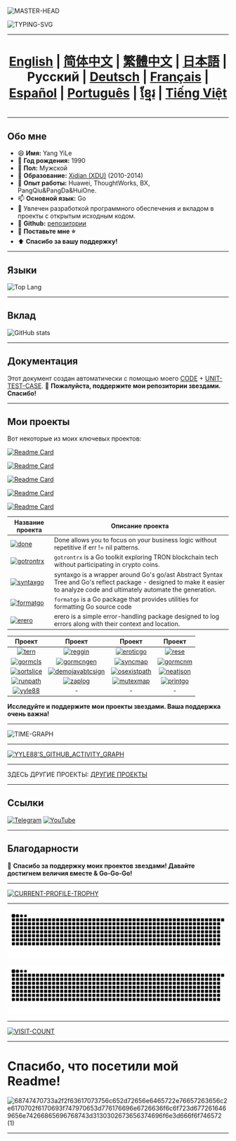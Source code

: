 ![MASTER-HEAD](https://user-images.githubusercontent.com/74038190/213910845-af37a709-8995-40d6-be59-724526e3c3d7.gif)

![TYPING-SVG](https://readme-typing-svg.demolab.com?font=Fira+Code&size=33&pause=1000&color=EBE912&width=999&lines=Hi+there+%F0%9F%91%8B%2C+Welcome+to+my+Page+%F0%9F%91%8B%2C+I'm+yyle88)

---

<!-- 这是一个注释，它不会在渲染时显示出来，这是语言选择的起始位置 -->

<h4 align="center" style="font-size: 2.0em;"><a href="./README.md">English</a> | <a href="./README.zh.md">简体中文</a> | <a href="./README.zh-Hant.md">繁體中文</a> | <a href="./README.ja.md">日本語</a> | <strong>Русский</strong> | <a href="./README.de.md">Deutsch</a> | <a href="./README.fr.md">Français</a> | <a href="./README.es.md">Español</a> | <a href="./README.pt.md">Português</a> | <a href="./README.kh.md">ខ្មែរ</a> | <a href="./README.vi.md">Tiếng Việt</a></h4>

<!-- 这是一个注释，它不会在渲染时显示出来，这是语言选择的终止位置 -->

---

## Обо мне

- 😄 **Имя:** Yang YiLe
- 🔭 **Год рождения:** 1990
- 🌱 **Пол:** Мужской
- 👯 **Образование:** [Xidian (XDU)](https://www.xidian.edu.cn/) (2010-2014)
- 💼 **Опыт работы:** Huawei, ThoughtWorks, BX, PangQiu&PangDa&HuiOne.
- 📫 **Основной язык:** Go
- 💬 Увлечен разработкой программного обеспечения и вкладом в проекты с открытым исходным кодом.
- 🔗 **Github:** [репозитории](https://github.com/yyle88?tab=repositories&type=public&sort=stargazers)
- 🌟 **Поставьте мне ⭐**
- ⬆️ **Спасибо за вашу поддержку!**

---

## Языки

![Top Lang](https://github-readme-stats.vercel.app/api/top-langs/?username=yyle88&hide=html)

---

## Вклад

![GitHub stats](https://github-readme-stats.vercel.app/api?username=yyle88&show_icons=true&theme=radical&show=reviews,prs_merged,prs_merged_percentage&hide=contribs)

---

## Документация

Этот документ создан автоматически с помощью моего [CODE](yyle88.go) + [UNIT-TEST-CASE](yyle88_test.go). 🌟 **Пожалуйста, поддержите мои репозитории звездами. Спасибо!**

---

## Мои проекты

Вот некоторые из моих ключевых проектов:

<!-- 这是一个注释，它不会在渲染时显示出来，这是项目列表的起始位置 -->

[![Readme Card](https://github-readme-stats.vercel.app/api/pin/?username=yyle88&repo=sure&theme=vue-dark&unique=5fb14fe5-bb3f-47bc-9e64-42d46c667668)](https://github.com/yyle88/sure)

[![Readme Card](https://github-readme-stats.vercel.app/api/pin/?username=yyle88&repo=gobtcsign&theme=gotham&unique=f096fb57-f153-4194-8054-b20bb3f8cc99)](https://github.com/yyle88/gobtcsign)

[![Readme Card](https://github-readme-stats.vercel.app/api/pin/?username=yyle88&repo=osexec&theme=kacho_ga&unique=04df31b4-715a-4dc0-94be-79bb9a0f0b0f)](https://github.com/yyle88/osexec)

[![Readme Card](https://github-readme-stats.vercel.app/api/pin/?username=yyle88&repo=gormmom&theme=cobalt&unique=f90df5f0-aa19-45f4-9bd0-26dea98821c2)](https://github.com/yyle88/gormmom)

[![Readme Card](https://github-readme-stats.vercel.app/api/pin/?username=yyle88&repo=must&theme=shadow_blue&unique=720c4d6c-72ba-48a1-ab92-21844fe4719c)](https://github.com/yyle88/must)


| Название проекта | Описание проекта |
|--------|--------|
| [![done](https://img.shields.io/badge/done-%23FF5733.svg?style=flat&logoColor=white)](https://github.com/yyle88/done) | Done allows you to focus on your business logic without repetitive if err != nil patterns. |
| [![gotrontrx](https://img.shields.io/badge/gotrontrx-%23F7931E.svg?style=flat&logoColor=white)](https://github.com/yyle88/gotrontrx) | `gotrontrx` is a Go toolkit exploring TRON blockchain tech without participating in crypto coins. |
| [![syntaxgo](https://img.shields.io/badge/syntaxgo-%23F7931E.svg?style=flat&logoColor=white)](https://github.com/yyle88/syntaxgo) | syntaxgo is a wrapper around Go's go/ast Abstract Syntax Tree and Go's reflect package - designed to make it easier to analyze code and ultimately automate the generation. |
| [![formatgo](https://img.shields.io/badge/formatgo-%23FF1493.svg?style=flat&logoColor=white)](https://github.com/yyle88/formatgo) | `formatgo` is a Go package that provides utilities for formatting Go source code |
| [![erero](https://img.shields.io/badge/erero-%23ADFF2F.svg?style=flat&logoColor=white)](https://github.com/yyle88/erero) | erero is a simple error-handling package designed to log errors along with their context and location. |


| Проект | Проект | Проект | Проект |
| :--: | :--: | :--: | :--: |
|[![tern](https://img.shields.io/badge/tern-%2391C4A4.svg?style=flat&logoColor=white)](https://github.com/yyle88/tern) | [![reggin](https://img.shields.io/badge/reggin-%23ADFF2F.svg?style=flat&logoColor=white)](https://github.com/yyle88/reggin) | [![eroticgo](https://img.shields.io/badge/eroticgo-%2395C59D.svg?style=flat&logoColor=white)](https://github.com/yyle88/eroticgo) | [![rese](https://img.shields.io/badge/rese-%238A2BE2.svg?style=flat&logoColor=white)](https://github.com/yyle88/rese) | 
|[![gormcls](https://img.shields.io/badge/gormcls-%237D4B91.svg?style=flat&logoColor=white)](https://github.com/yyle88/gormcls) | [![gormcngen](https://img.shields.io/badge/gormcngen-%232E8B57.svg?style=flat&logoColor=white)](https://github.com/yyle88/gormcngen) | [![syncmap](https://img.shields.io/badge/syncmap-%23FF4500.svg?style=flat&logoColor=white)](https://github.com/yyle88/syncmap) | [![gormcnm](https://img.shields.io/badge/gormcnm-%233CB371.svg?style=flat&logoColor=white)](https://github.com/yyle88/gormcnm) | 
|[![sortslice](https://img.shields.io/badge/sortslice-%23FF5733.svg?style=flat&logoColor=white)](https://github.com/yyle88/sortslice) | [![demojavabtcsign](https://img.shields.io/badge/demojavabtcsign-%23FFD700.svg?style=flat&logoColor=white)](https://github.com/yyle88/demojavabtcsign) | [![osexistpath](https://img.shields.io/badge/osexistpath-%23F7931E.svg?style=flat&logoColor=white)](https://github.com/yyle88/osexistpath) | [![neatjson](https://img.shields.io/badge/neatjson-%237D5E7F.svg?style=flat&logoColor=white)](https://github.com/yyle88/neatjson) | 
|[![runpath](https://img.shields.io/badge/runpath-%23F2D330.svg?style=flat&logoColor=white)](https://github.com/yyle88/runpath) | [![zaplog](https://img.shields.io/badge/zaplog-%23FF1493.svg?style=flat&logoColor=white)](https://github.com/yyle88/zaplog) | [![mutexmap](https://img.shields.io/badge/mutexmap-%23F09F3B.svg?style=flat&logoColor=white)](https://github.com/yyle88/mutexmap) | [![printgo](https://img.shields.io/badge/printgo-%2335A8D5.svg?style=flat&logoColor=white)](https://github.com/yyle88/printgo) | 
|[![yyle88](https://img.shields.io/badge/yyle88-%2320B2AA.svg?style=flat&logoColor=white)](https://github.com/yyle88/yyle88) | - | - | - | 


<!-- 这是一个注释，它不会在渲染时显示出来，这是项目列表的终止位置 -->

**Исследуйте и поддержите мои проекты звездами. Ваша поддержка очень важна!**

---

![TIME-GRAPH](http://github-profile-summary-cards.vercel.app/api/cards/productive-time?username=yyle88&theme=radical&utcOffset=8.00)

---

[![YYLE88'S_GITHUB_ACTIVITY_GRAPH](https://github-readme-activity-graph.vercel.app/graph?username=yyle88)](https://github.com/yyle88)

---

ЗДЕСЬ ДРУГИЕ ПРОЕКТЫ: [ДРУГИЕ ПРОЕКТЫ](OTHERS.md)

---

## Ссылки

[![Telegram](https://img.shields.io/badge/-Telegram-f5e0dc?style=for-the-badge&logo=telegram&logoColor=27A0D9)](https://t.me/yyle88)
[![YouTube](https://img.shields.io/badge/-YouTube-f2cdcd?style=for-the-badge&logo=YouTube&logoColor=FF0000)](https://www.youtube.com/@%E6%9D%A8%E4%BA%A6%E4%B9%901990/videos)

---

## Благодарности

🌟 **Спасибо за поддержку моих проектов звездами! Давайте достигнем величия вместе & Go-Go-Go!**

---

[![CURRENT-PROFILE-TROPHY](https://github-profile-trophy.vercel.app/?username=yyle88)](https://github.com/yyle88)

---

![github contribution grid snake animation](https://raw.githubusercontent.com/yyle88/yyle88/snake/github-contribution-grid-snake-dark.svg#gh-dark-mode-only)

![github contribution grid snake animation](https://raw.githubusercontent.com/yyle88/yyle88/snake/github-contribution-grid-snake.svg#gh-light-mode-only)

---

[![VISIT-COUNT](https://visitcount.itsvg.in/api?id=yyle88&label=profile-views&pretty=true)](https://visitcount.itsvg.in)

---

# Спасибо, что посетили мой Readme!

![68747470733a2f2f63617073756c652d72656e6465722e76657263656c2e6170702f6170693f747970653d776176696e6726636f6c6f723d6772616469656e74266865696768743d3130302673656374696f6e3d666f6f746572 (1)](https://github.com/user-attachments/assets/e599b0c5-b812-4e11-908a-2bdec8c97c5f)

---
